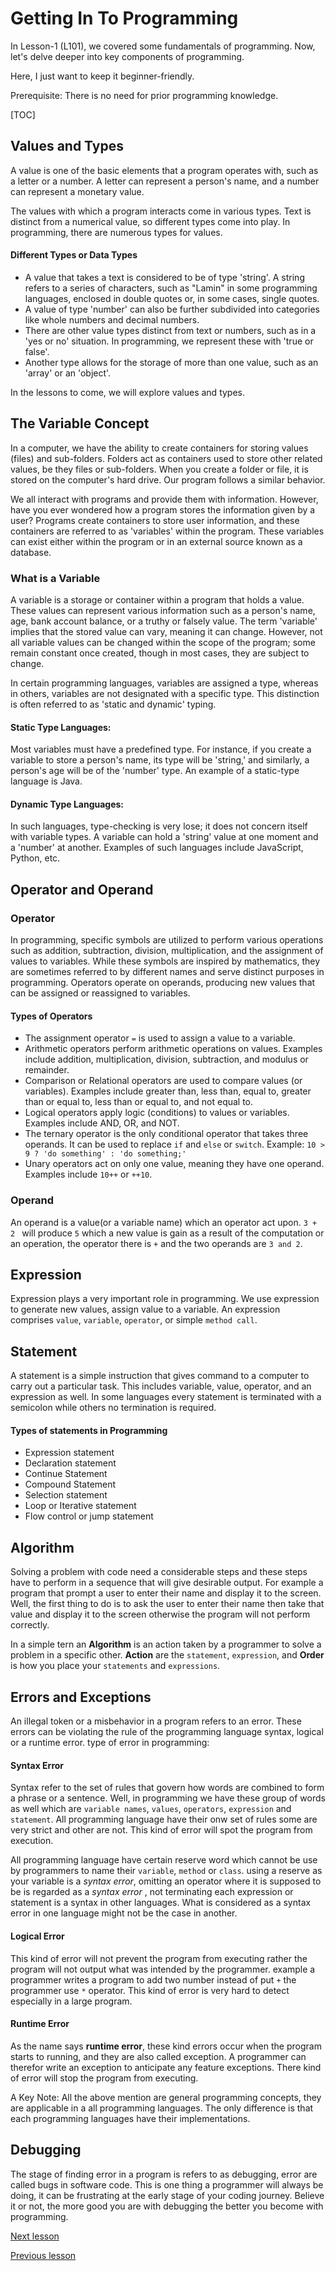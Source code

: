 # Getting In To Programming

In Lesson-1 (L101), we covered some fundamentals of programming. Now, let's delve deeper into key components of programming.

Here, I just want to keep it beginner-friendly.

Prerequisite: There is no need for prior programming knowledge.



[TOC]



## Values and Types

A value is one of the basic elements that a program operates with, such as a letter or a number. A letter can represent a person's name, and a number can represent a monetary value.

The values with which a program interacts come in various types. Text is distinct from a numerical value, so different types come into play. In programming, there are numerous types for values.

#### Different Types or Data Types

* A value that takes a text is considered to be of type 'string'. A string refers to a series of characters, such as "Lamin" in some programming languages, enclosed in double quotes or, in some cases, single quotes.
* A value of type 'number' can also be further subdivided into categories like whole numbers and decimal numbers.
* There are other value types distinct from text or numbers, such as in a 'yes or no' situation. In programming, we represent these with 'true or false'.
* Another type allows for the storage of more than one value, such as an 'array' or an 'object'.

In the lessons to come, we will explore values and types.

## The Variable Concept

In a computer, we have the ability to create containers for storing values (files) and sub-folders. Folders act as containers used to store other related values, be they files or sub-folders. When you create a folder or file, it is stored on the computer's hard drive. Our program follows a similar behavior.

We all interact with programs and provide them with information. However, have you ever wondered how a program stores the information given by a user? Programs create containers to store user information, and these containers are referred to as 'variables' within the program. These variables can exist either within the program or in an external source known as a database.

### What is a Variable

A variable is a storage or container within a program that holds a value. These values can represent various information such as a person's name, age, bank account balance, or a truthy or falsely value. The term 'variable' implies that the stored value can vary, meaning it can change. However, not all variable values can be changed within the scope of the program; some remain constant once created, though in most cases, they are subject to change.

In certain programming languages, variables are assigned a type, whereas in others, variables are not designated with a specific type. This distinction is often referred to as 'static and dynamic' typing.

#### Static Type Languages:

 Most variables must have a predefined type. For instance, if you create a variable to store a person's name, its type will be 'string,' and similarly, a person's age will be of the 'number' type. An example of a static-type language is Java.

#### Dynamic Type Languages:

In such languages, type-checking is very lose; it does not concern itself with variable types. A variable can hold a 'string' value at one moment and a 'number' at another. Examples of such languages include JavaScript, Python, etc.

## Operator and Operand

### Operator 
In programming, specific symbols are utilized to perform various operations such as addition, subtraction, division, multiplication, and the assignment of values to variables. While these symbols are inspired by mathematics, they are sometimes referred to by different names and serve distinct purposes in programming. Operators operate on operands, producing new values that can be assigned or reassigned to variables.

#### Types of Operators

* The assignment operator `=` is used to assign a value to a variable.
* Arithmetic operators perform arithmetic operations on values. Examples include addition, multiplication, division, subtraction, and modulus or remainder.
* Comparison or Relational operators are used to compare values (or variables). Examples include greater than, less than, equal to, greater than or equal to, less than or equal to, and not equal to.
* Logical operators apply logic (conditions) to values or variables. Examples include AND, OR, and NOT.
* The ternary operator is the only conditional operator that takes three operands. It can be used to replace `if` and `else` or `switch`. Example: `10 > 9 ? 'do something' : 'do something;'`
* Unary operators act on only one value, meaning they have one operand. Examples include `10++` or `++10`.

### Operand

An operand is a value(or a variable name) which an operator act upon. `3 + 2 ` will produce `5` which a new value is gain as a result of the computation or an operation, the operator there is `+` and the two operands are `3 and 2`. 

## Expression

Expression plays a very important role in programming. We use expression to generate new values, assign value to a variable. An expression comprises `value`, `variable`, `operator`, or simple `method call`.

## Statement

A statement is a simple instruction that gives command to a computer to carry out a particular task. This includes variable, value, operator, and an expression as well. In some languages every statement is terminated with a semicolon while others no termination is required.

#### Types of statements in Programming

* Expression statement
* Declaration statement
* Continue Statement
* Compound Statement
* Selection statement
* Loop or Iterative statement
* Flow control or  jump statement

## Algorithm

Solving a problem with code need a considerable steps and these steps have to perform in a sequence that will give desirable output. For example a program that prompt a user to enter their name and display it to the screen. Well, the first thing to do is to ask the user to enter their name then take that value and display it to the screen otherwise the program will not perform correctly.

In a simple tern an **Algorithm** is an action taken by a programmer to solve a problem in a specific other. **Action** are the `statement`, `expression`, and **Order** is how you place your `statements` and `expressions`.

## Errors and Exceptions 

An illegal token or  a misbehavior in a program refers to an error. These errors can be violating the rule of the programming language syntax, logical or a runtime error. type of error in programming:

#### Syntax Error 

Syntax refer to the set of rules that govern how words are combined to form a phrase or a sentence. Well, in programming we have these group of words as well which are `variable names`, `values`, `operators`, `expression` and `statement`. All programming language have their onw set of rules some are very strict and other are not. This kind of error will spot the program from execution.

All programming language have certain reserve word which cannot be use by programmers to name their `variable`, `method` or `class`. using a reserve as your variable is a *syntax error*, omitting an operator where it is supposed to be is regarded as a *syntax error* , not terminating each expression or statement is a syntax in other  languages. What is considered as a syntax error in one language might not be the case in another.

#### Logical Error

This kind of error will not prevent the program from executing rather the program will not output what was intended by the programmer. example a programmer writes a program to add two number instead of put `+` the programmer use `*` operator. This kind of error is very hard to detect especially in a large program.

#### Runtime Error

As the name says **runtime error**, these kind errors occur when the program starts to running, and they are also called exception. A programmer can therefor write an exception to anticipate any feature exceptions. There kind of error will stop the program from executing.

A Key Note: All the above mention are general programming concepts, they are applicable in a all programming languages. The only difference is that each programming languages have their implementations.

## Debugging

The stage of finding error in a program is refers to as debugging, error are called bugs in software code. This is one thing a programmer will always be doing, it can be frustrating at the early stage of your coding journey. Believe it or not, the more good you are with debugging the better you become with programming. 



[Next lesson](https://github.com/touraye/under-doz/blob/main/102-looking-into-java/L-101-java-at-first-look.md)

[Previous lesson](https://github.com/touraye/under-doz/blob/main/101-programming/L101-the-way-we-program.md)
